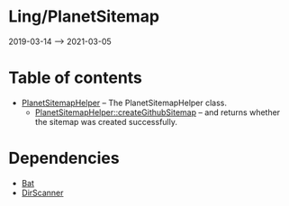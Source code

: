 Ling/PlanetSitemap
================
2019-03-14 --> 2021-03-05




Table of contents
===========

- [PlanetSitemapHelper](https://github.com/lingtalfi/PlanetSitemap/blob/master/doc/api/Ling/PlanetSitemap/PlanetSitemapHelper.md) &ndash; The PlanetSitemapHelper class.
    - [PlanetSitemapHelper::createGithubSitemap](https://github.com/lingtalfi/PlanetSitemap/blob/master/doc/api/Ling/PlanetSitemap/PlanetSitemapHelper/createGithubSitemap.md) &ndash; and returns whether the sitemap was created successfully.


Dependencies
============
- [Bat](https://github.com/lingtalfi/Bat)
- [DirScanner](https://github.com/lingtalfi/DirScanner)



